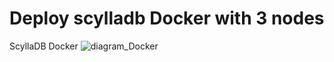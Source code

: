 # Deploy scylladb Docker with 3 nodes
ScyllaDB Docker 
![diagram_Docker](https://github.com/chrsac/scylladb/assets/8300074/8e3bbfd1-a1e2-4f60-96c9-364e708eda35)
